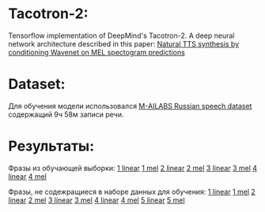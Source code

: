 # Tacotron-2:
Tensorflow implementation of DeepMind's Tacotron-2. A deep neural network architecture described in this paper: [Natural TTS synthesis by conditioning Wavenet on MEL spectogram predictions](https://arxiv.org/pdf/1712.05884.pdf)


# Dataset:
Для обучения модели использовался [M-AILABS Russian speech dataset](https://www.caito.de/2019/01/the-m-ailabs-speech-dataset/) содержащий 9ч 58м записи речи.

# Результаты:
Фразы из обучающей выборки:
[1 linear](https://github.com/garlic-shake/Tacotron-2/raw/master/tacotron_output/logs-eval/wavs/wav-batch_0_sentence_0-linear.wav)
[1 mel](https://github.com/garlic-shake/Tacotron-2/raw/master/tacotron_output/logs-eval/wavs/wav-batch_0_sentence_0-mel.wav)
[2 linear](https://github.com/garlic-shake/Tacotron-2/raw/master/tacotron_output/logs-eval/wavs/wav-batch_1_sentence_0-linear.wav)
[2 mel](https://github.com/garlic-shake/Tacotron-2/raw/master/tacotron_output/logs-eval/wavs/wav-batch_1_sentence_0-mel.wav)
[3 linear](https://github.com/garlic-shake/Tacotron-2/raw/master/tacotron_output/logs-eval/wavs/wav-batch_2_sentence_0-linear.wav)
[3 mel](https://github.com/garlic-shake/Tacotron-2/raw/master/tacotron_output/logs-eval/wavs/wav-batch_2_sentence_0-mel.wav)
[4 linear](https://github.com/garlic-shake/Tacotron-2/raw/master/tacotron_output/logs-eval/wavs/wav-batch_3_sentence_0-linear.wav)
[4 mel](https://github.com/garlic-shake/Tacotron-2/raw/master/tacotron_output/logs-eval/wavs/wav-batch_3_sentence_0-mel.wav)

Фразы, не содежращиеся в наборе данных для обучения:
[1 linear](https://github.com/garlic-shake/Tacotron-2/raw/master/tacotron_output/logs-eval/wavs/wav-batch_4_sentence_0-linear.wav)
[1 mel](https://github.com/garlic-shake/Tacotron-2/raw/master/tacotron_output/logs-eval/wavs/wav-batch_4_sentence_0-mel.wav)
[2 linear](https://github.com/garlic-shake/Tacotron-2/raw/master/tacotron_output/logs-eval/wavs/wav-batch_5_sentence_0-linear.wav)
[2 mel](https://github.com/garlic-shake/Tacotron-2/raw/master/tacotron_output/logs-eval/wavs/wav-batch_5_sentence_0-mel.wav)
[3 linear](https://github.com/garlic-shake/Tacotron-2/raw/master/tacotron_output/logs-eval/wavs/wav-batch_6_sentence_0-linear.wav)
[3 mel](https://github.com/garlic-shake/Tacotron-2/raw/master/tacotron_output/logs-eval/wavs/wav-batch_6_sentence_0-mel.wav)
[4 linear](https://github.com/garlic-shake/Tacotron-2/raw/master/tacotron_output/logs-eval/wavs/wav-batch_7_sentence_0-linear.wav)
[4 mel](https://github.com/garlic-shake/Tacotron-2/raw/master/tacotron_output/logs-eval/wavs/wav-batch_7_sentence_0-mel.wav)
[5 linear](https://github.com/garlic-shake/Tacotron-2/raw/master/tacotron_output/logs-eval/wavs/wav-batch_8_sentence_0-linear.wav)
[5 mel](https://github.com/garlic-shake/Tacotron-2/raw/master/tacotron_output/logs-eval/wavs/wav-batch_8_sentence_0-mel.wav)


